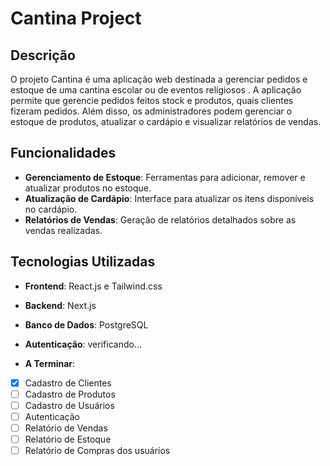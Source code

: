 # Cantina Project

## Descrição

O projeto Cantina é uma aplicação web destinada a gerenciar pedidos e estoque de uma cantina escolar ou de eventos religiosos . A aplicação permite que gerencie pedidos feitos stock e produtos, quais clientes fizeram pedidos. Além disso, os administradores podem gerenciar o estoque de produtos, atualizar o cardápio e visualizar relatórios de vendas.

## Funcionalidades

- **Gerenciamento de Estoque**: Ferramentas para adicionar, remover e atualizar produtos no estoque.
- **Atualização de Cardápio**: Interface para atualizar os itens disponíveis no cardápio.
- **Relatórios de Vendas**: Geração de relatórios detalhados sobre as vendas realizadas.

## Tecnologias Utilizadas

- **Frontend**: React.js e Tailwind.css
- **Backend**: Next.js
- **Banco de Dados**: PostgreSQL
- **Autenticação**: verificando...

- **A Terminar**:
- [x] Cadastro de Clientes
- [ ] Cadastro de Produtos
- [ ] Cadastro de Usuários
- [ ] Autenticação
- [ ] Relatório de Vendas
- [ ] Relatório de Estoque
- [ ] Relatório de Compras dos usuários
